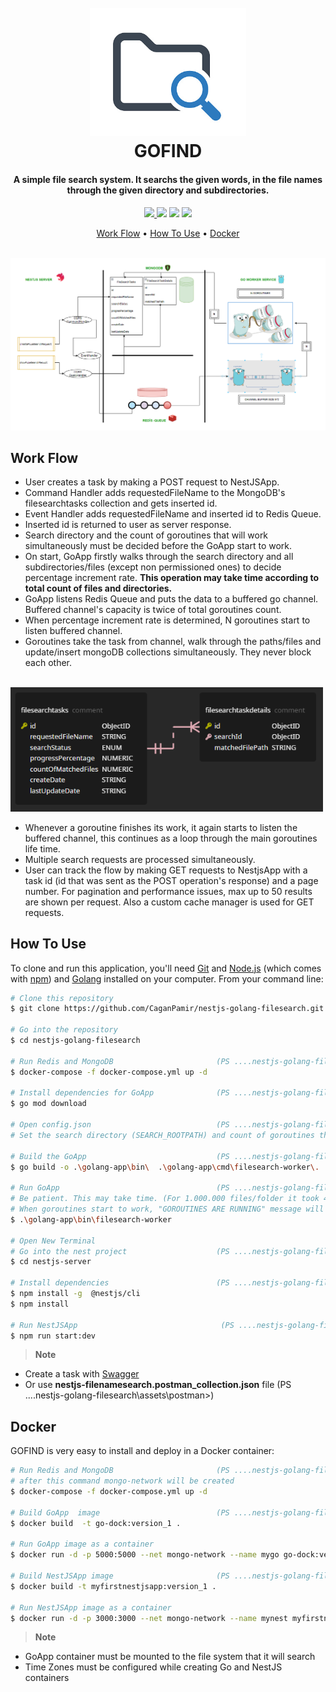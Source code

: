 <h1 align="center">
  <br>
  <img src="assets/img/searchicon.png" alt="" width="250"></a>
  <br>
  GOFIND
  <br>
</h1>


<h4 align="center"> A simple file search system. It searchs the given words, in the file names through the given directory and subdirectories. </h4>

<p align="center">
  <a href=""> <img src="https://img.shields.io/badge/nestjs-9.0.0-green"> </a>
  <a href=""><img src="https://img.shields.io/badge/redis-io-red"></a>
  <a href=""><img src="https://img.shields.io/badge/mongo-DB-green"></a>
  <a href=""><img src="https://img.shields.io/badge/golang-1.19-yellowgreen"></a>
</p>

<p align="center">
  <a href="#work-flow">Work Flow</a> •
  <a href="#how-to-use">How To Use</a> • 
  <a href="#docker">Docker</a> 
</p>

<br>
  <img src="assets/img/workflow.png" alt="" width="1000"></a>
<br>



## Work Flow

- User creates a task by making a POST request to NestJSApp.
- Command Handler adds requestedFileName to the MongoDB's filesearchtasks collection and gets inserted id.
- Event Handler adds requestedFileName and inserted id to Redis Queue.
- Inserted id is returned to user as server response.
- Search directory and the count of goroutines that will work simultaneously must be decided before the GoApp start to work.
- On start, GoApp firstly walks through the search directory and all subdirectories/files (except non permissioned ones) to decide
  percentage increment rate. **This operation may take time according to total count of files and directories.**
- GoApp listens Redis Queue and puts the data to a buffered go channel. Buffered channel's capacity is twice of total goroutines count.
- When percentage increment rate is determined, N goroutines start to listen buffered channel.
- Goroutines take the task from channel, walk through the paths/files and update/insert mongoDB collections simultaneously. They never block each other.

<br>
  <img src="assets/img/dbschema.png" alt="" width="500"></a>
<br>

- Whenever a goroutine finishes its work, it again starts to listen the buffered channel, this continues as a loop through the main goroutines life time.
- Multiple search requests are processed simultaneously.
- User can track the flow by making GET requests to NestjsApp with a task id (id that was sent as the POST operation's response) and a page number. 
  For pagination and performance issues, max up to 50 results are shown per request. Also a custom cache manager is used for GET requests.
  
  
  
## How To Use

To clone and run this application, you'll need [Git](https://git-scm.com) and [Node.js](https://nodejs.org/en/download/) (which comes with [npm](http://npmjs.com)) and [Golang](https://go.dev/dl/) installed on your computer. From your command line:

```bash
# Clone this repository
$ git clone https://github.com/CaganPamir/nestjs-golang-filesearch.git

# Go into the repository
$ cd nestjs-golang-filesearch

# Run Redis and MongoDB                       (PS ....nestjs-golang-filesearch>)
$ docker-compose -f docker-compose.yml up -d  

# Install dependencies for GoApp              (PS ....nestjs-golang-filesearch>)
$ go mod download

# Open config.json                            (PS ....nestjs-golang-filesearch\golang-app\bin>)     
# Set the search directory (SEARCH_ROOTPATH) and count of goroutines that will work simultaneously (GOROUTINE_COUNT)

# Build the GoApp                             (PS ....nestjs-golang-filesearch>)
$ go build -o .\golang-app\bin\  .\golang-app\cmd\filesearch-worker\. 

# Run GoApp                                   (PS ....nestjs-golang-filesearch>)
# Be patient. This may take time. (For 1.000.000 files/folder it took 4 minutes in my PC)
# When goroutines start to work, "GOROUTINES ARE RUNNING" message will be on the log file.   (PS ....nestjs-golang-filesearch\golang-app\bin\fileworker.log>)
$ .\golang-app\bin\filesearch-worker 

# Open New Terminal
# Go into the nest project                    (PS ....nestjs-golang-filesearch>)
$ cd nestjs-server 

# Install dependencies                        (PS ....nestjs-golang-filesearch\nestjs-server>)
$ npm install -g  @nestjs/cli
$ npm install 

# Run NestJSApp                                (PS ....nestjs-golang-filesearch\nestjs-server>)
$ npm run start:dev

```

> **Note**
- Create a task with [Swagger](http://localhost:3000/api)
- Or use **nestjs-filenamesearch.postman_collection.json** file      (PS ....nestjs-golang-filesearch\assets\postman>)

## Docker

GOFIND is very easy to install and deploy in a Docker container:

```bash
# Run Redis and MongoDB                       (PS ....nestjs-golang-filesearch>)
# after this command mongo-network will be created
$ docker-compose -f docker-compose.yml up -d  

# Build GoApp  image                          (PS ....nestjs-golang-filesearch>)
$ docker build  -t go-dock:version_1 .  

# Run GoApp image as a container                 
$ docker run -d -p 5000:5000 --net mongo-network --name mygo go-dock:version_1 

# Build NestJSApp image                       (PS ....nestjs-golang-filesearch\nestjs-server>)
$ docker build -t myfirstnestjsapp:version_1 .

# Run NestJSApp image as a container                 
$ docker run -d -p 3000:3000 --net mongo-network --name mynest myfirstnestjsapp:version_1 

```

> **Note**
- GoApp container must be mounted to the file system that it will search
- Time Zones must be configured while creating Go and NestJS containers
